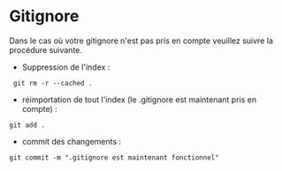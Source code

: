 # Gitignore
Dans le cas où votre gitignore n'est pas pris en compte veuillez suivre la procédure suivante.
- Suppression de l'index :
```
 git rm -r --cached .
```
- réimportation de tout l'index (le .gitignore est maintenant pris en compte) :
```
git add .
```
- commit des changements :
```
git commit -m ".gitignore est maintenant fonctionnel"
```